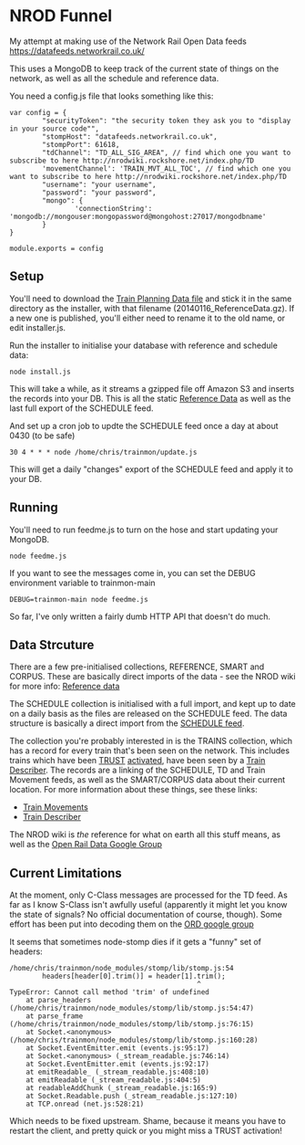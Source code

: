 NROD Funnel
===========

My attempt at making use of the Network Rail Open Data feeds https://datafeeds.networkrail.co.uk/

This uses a MongoDB to keep track of the current state of things on the network, as well as all the schedule and reference data.

You need a config.js file that looks something like this:

	var config = {
	        "securityToken": "the security token they ask you to "display in your source code"",
	        "stompHost": "datafeeds.networkrail.co.uk",
	        "stompPort": 61618,
	        "tdChannel": "TD_ALL_SIG_AREA", // find which one you want to subscribe to here http://nrodwiki.rockshore.net/index.php/TD
	        'movementChannel': 'TRAIN_MVT_ALL_TOC', // find which one you want to subscribe to here http://nrodwiki.rockshore.net/index.php/TD
	        "username": "your username",
	        "password": "your password",
	        "mongo": {
	                'connectionString': 'mongodb://mongouser:mongopassword@mongohost:27017/mongodbname'
	        }
	}

	module.exports = config

Setup 
-----

You'll need to download the [Train Planning Data file](http://nrodwiki.rockshore.net/images/1/14/20140116_ReferenceData.gz) and stick it 
in the same directory as the installer, with that filename (20140116_ReferenceData.gz).  If a new one is published, you'll either need 
to rename it to the old name, or edit installer.js.

Run the installer to initialise your database with reference and schedule data:

	node install.js

This will take a while, as it streams a gzipped file off Amazon S3 and inserts the records into your DB.  This is all the static 
[Reference Data](http://nrodwiki.rockshore.net/index.php/Reference_data) as well as the last full export of the SCHEDULE feed.

And set up a cron job to updte the SCHEDULE feed once a day at about 0430 (to be safe)

	30 4 * * * node /home/chris/trainmon/update.js

This will get a daily "changes" export of the SCHEDULE feed and apply it to your DB. 

Running
-------

You'll need to run feedme.js to turn on the hose and start updating your MongoDB.

	node feedme.js

If you want to see the messages come in, you can set the DEBUG environment variable to trainmon-main

	DEBUG=trainmon-main node feedme.js

So far, I've only written a fairly dumb HTTP API that doesn't do much.  

Data Strcuture
--------------

There are a few pre-initialised collections, REFERENCE, SMART and CORPUS.  These are basically direct imports of the data - see the NROD 
wiki for more info: [Reference data](http://nrodwiki.rockshore.net/index.php/Reference_data)

The SCHEDULE collection is initialised with a full import, and kept up to date on a daily basis as the files are released on the 
SCHEDULE feed.  The data structure is basically a direct import from the [SCHEDULE 
feed](http://nrodwiki.rockshore.net/index.php/SCHEDULE).

The collection you're probably interested in is the TRAINS collection, which has a record for every train that's been seen on the 
network. This includes trains which have been [TRUST](http://en.wikipedia.org/wiki/TRUST) [activated](http://nrodwiki.rockshore.net/index.php/Train_Activation), have been 
seen by a [Train Describer](http://nrodwiki.rockshore.net/index.php/TD).  The records are a linking of the SCHEDULE, TD and Train 
Movement feeds, as well as the SMART/CORPUS data about their current location.  For more information about these things, see these links:

* [Train Movements](http://nrodwiki.rockshore.net/index.php/Train_Movements)
* [Train Describer](http://nrodwiki.rockshore.net/index.php/TD)

The NROD wiki is *the* reference for what on earth all this stuff means, as well as the [Open Rail Data Google Group](https://groups.google.com/forum/#!topic/openraildata-talk)

Current Limitations
-------------------

At the moment, only C-Class messages are processed for the TD feed.  As far as I know S-Class isn't awfully useful (apparently it might 
let you know the state of signals? No official documentation of course, though).  Some effort has been put into decoding them on the 
[ORD google group](https://groups.google.com/forum/#!topic/openraildata-talk/Y1_5Bu6sb1w)

It seems that sometimes node-stomp dies if it gets a "funny" set of headers:

	/home/chris/trainmon/node_modules/stomp/lib/stomp.js:54
			headers[header[0].trim()] = header[1].trim();
												  ^
	TypeError: Cannot call method 'trim' of undefined
		at parse_headers (/home/chris/trainmon/node_modules/stomp/lib/stomp.js:54:47)
		at parse_frame (/home/chris/trainmon/node_modules/stomp/lib/stomp.js:76:15)
		at Socket.<anonymous> (/home/chris/trainmon/node_modules/stomp/lib/stomp.js:160:28)
		at Socket.EventEmitter.emit (events.js:95:17)
		at Socket.<anonymous> (_stream_readable.js:746:14)
		at Socket.EventEmitter.emit (events.js:92:17)
		at emitReadable_ (_stream_readable.js:408:10)
		at emitReadable (_stream_readable.js:404:5)
		at readableAddChunk (_stream_readable.js:165:9)
		at Socket.Readable.push (_stream_readable.js:127:10)
		at TCP.onread (net.js:528:21)


Which needs to be fixed upstream.  Shame, because it means you have to restart the client, and pretty quick or you might miss a TRUST 
activation!  
